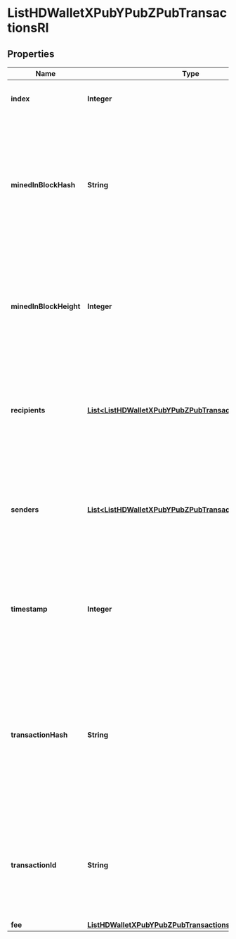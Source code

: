 

# ListHDWalletXPubYPubZPubTransactionsRI


## Properties

| Name | Type | Description | Notes |
|------------ | ------------- | ------------- | -------------|
|**index** | **Integer** | Represents the index position of the transaction in the block. |  |
|**minedInBlockHash** | **String** | Represents the hash of the block where this transaction was mined/confirmed for first time. The hash is defined as a cryptographic digital fingerprint made by hashing the block header twice through the SHA256 algorithm. |  |
|**minedInBlockHeight** | **Integer** | Represents the hight of the block where this transaction was mined/confirmed for first time. The height is defined as the number of blocks in the blockchain preceding this specific block. |  |
|**recipients** | [**List&lt;ListHDWalletXPubYPubZPubTransactionsRIRecipients&gt;**](ListHDWalletXPubYPubZPubTransactionsRIRecipients.md) | Represents a list of recipient addresses with the respective amounts. In account-based protocols like Ethereum there is only one address in this list. |  |
|**senders** | [**List&lt;ListHDWalletXPubYPubZPubTransactionsRISenders&gt;**](ListHDWalletXPubYPubZPubTransactionsRISenders.md) | Represents a list of sender addresses with the respective amounts. In account-based protocols like Ethereum there is only one address in this list. |  |
|**timestamp** | **Integer** | Defines the exact date/time in Unix Timestamp when this transaction was mined, confirmed or first seen in Mempool, if it is unconfirmed. |  |
|**transactionHash** | **String** | Represents the same as &#x60;transactionId&#x60; for account-based protocols like Ethereum, while it could be different in UTXO-based protocols like Bitcoin. E.g., in UTXO-based protocols &#x60;hash&#x60; is different from &#x60;transactionId&#x60; for SegWit transactions. |  |
|**transactionId** | **String** | Represents the unique identifier of a transaction, i.e. it could be &#x60;transactionId&#x60; in UTXO-based protocols like Bitcoin, and transaction &#x60;hash&#x60; in Ethereum blockchain. |  |
|**fee** | [**ListHDWalletXPubYPubZPubTransactionsRIFee**](ListHDWalletXPubYPubZPubTransactionsRIFee.md) |  |  |



